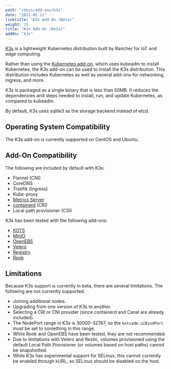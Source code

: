 ```yaml
---
path: "/docs/add-ons/k3s"
date: "2021-02-11"
linktitle: "K3s Add-On (Beta)"
weight: 29
title: "K3s Add-On (Beta)"
addOn: "k3s"
---
```


[K3s](https://k3s.io/) is a lightweight Kubernetes distribution built by Rancher for IoT and edge computing.

Rather than using the [Kubernetes add-on](/add-ons/kubernetes), which uses kubeadm to install Kubernetes, the K3s add-on can be used to install the K3s distribution. This distribution includes Kubernetes as well as several add-ons for networking, ingress, and more.

K3s is packaged as a single binary that is less than 50MB. It reduces the dependencies and steps needed to install, run, and update Kubernetes, as compared to kubeadm.

By default, K3s uses sqlite3 as the storage backend instead of etcd.

## Operating System Compatibility
The K3s add-on is currently supported on CentOS and Ubuntu.

## Add-On Compatibility
The following are included by default with K3s:
* Flannel (CNI)
* CoreDNS
* Traefik (Ingress)
* Kube-proxy
* [Metrics Server](/add-ons/metrics-server)
* [containerd](/add-ons/containerd) (CRI)
* Local path provisioner (CSI)

K3s has been tested with the following add-ons:
* [KOTS](/add-ons/KOTS)
* [MinIO](/add-ons/minio)
* [OpenEBS](/add-ons/openebs)
* [Velero](/add-ons/velero)
* [Registry](/add-ons/registry)
* [Rook](/add-ons/rook)

## Limitations
Because K3s support is currently in beta, there are several limitations. The following are not currently supported.
* Joining additional nodes.
* Upgrading from one version of K3s to another.
* Selecting a CRI or CNI provider (since containerd and Canal are already included).
* The NodePort range in K3s is 30000-32767, so the `kotsadm.uiBindPort` must be set to something in this range.
* While Rook and OpenEBS have been tested, they are not recommended.
* Due to limitations with Velero and Restic, volumes provisioned using the default Local Path Provisioner (or volumes based on host paths) cannot be snapshotted.
* While K3s has experimental support for SELinux, this cannot currently be enabled through kURL, so SELinux should be disabled on the host.

